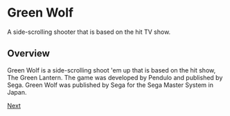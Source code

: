 # Green Wolf

A side-scrolling shooter that is based on the hit TV show.

## Overview

Green Wolf is a side-scrolling shoot 'em up that is based on the hit show, The Green Lantern. The game was developed by Pendulo and published by Sega. Green Wolf was published by Sega for the Sega Master System in Japan.

[Next](089.md)